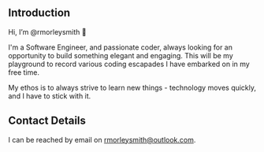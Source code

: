 ## Introduction

Hi, I’m @rmorleysmith 👋

I'm a Software Engineer, and passionate coder, always looking for an opportunity to build something elegant and engaging. This will be my playground to record various coding escapades I have embarked on in my free time.

My ethos is to always strive to learn new things - technology moves quickly, and I have to stick with it.

## Contact Details

I can be reached by email on rmorleysmith@outlook.com.
